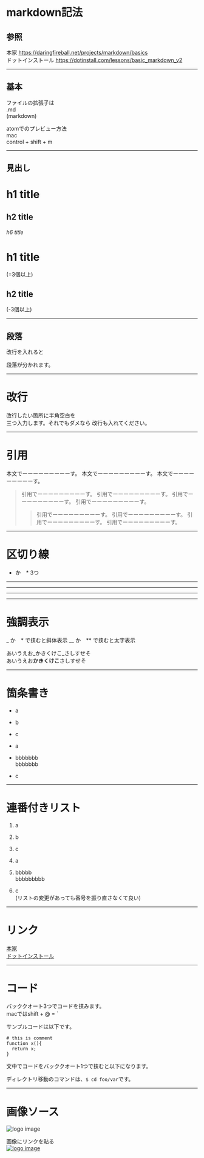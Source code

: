 # markdown記法

## 参照
本家 https://daringfireball.net/projects/markdown/basics  
ドットインストール https://dotinstall.com/lessons/basic_markdown_v2

---
## 基本
ファイルの拡張子は  
.md  
(markdown)

atomでのプレビュー方法  
mac  
control + shift + m

---
## 見出し

# h1 title
## h2 title
###### h6 title

h1 title
==================
(=3個以上)

h2 title
------------------
(-3個以上)

---
## 段落
改行を入れると

段落が分かれます。

---
# 改行
改行したい箇所に半角空白を   
三つ入力します。それでもダメなら
改行も入れてください。

---
# 引用

本文でーーーーーーーーーす。
本文でーーーーーーーーーす。
本文でーーーーーーーーーす。
>引用でーーーーーーーーーす。
引用でーーーーーーーーーす。
引用でーーーーーーーーーす。
引用でーーーーーーーーーす。
>>引用でーーーーーーーーーす。
引用でーーーーーーーーーす。
引用でーーーーーーーーーす。
引用でーーーーーーーーーす。

---
# 区切り線
- か　* 3つ
---
***
- - -

---
# 強調表示
_ か　* で挟むと斜体表示
__ か　** で挟むと太字表示

あいうえお_かきくけこ_さしすせそ  
あいうえお**かきくけこ**さしすせそ

---
# 箇条書き

- a
- b
- c

- a
+ bbbbbbb   
bbbbbbb
* c

---
# 連番付きリスト

1. a
2. b
3. c

1. a
1. bbbbb  
bbbbbbbbb
1. c  
(リストの変更があっても番号を振り直さなくて良い)

---
# リンク

[本家](https://daringfireball.net/projects/markdown/basics)  
[ドットインストール](https://dotinstall.com/ "ドットインストール")

---
# コード
バッククオート3つでコードを挟みます。   
macではshift + @ = `

サンプルコードは以下です。

```
# this is comment
function x(){
  return x;
}
```

文中でコードをバッククオート1つで挟むと以下になります。   

ディレクトリ移動のコマンドは、`$ cd foo/var`です。

---
# 画像ソース

![logo image](https://hoge.com/img/logo_200x200.png)

画像にリンクを貼る  
[![logo image](https://hoge.com/img/logo_200x200.png "ドットインストール")](https://dotinstall.com)
